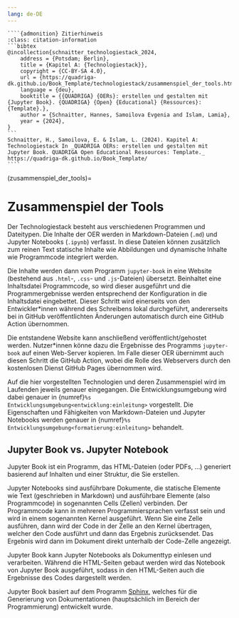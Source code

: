 ```yaml
---
lang: de-DE
---
```

`````{margin}
````{admonition} Zitierhinweis
:class: citation-information
```bibtex
@incollection{schnaitter_technologiestack_2024,
    address = {Potsdam; Berlin},
    title = {Kapitel A: {Technologiestack}},
    copyright = {CC-BY-SA 4.0},
    url = {https://quadriga-dk.github.io/Book_Template/technologiestack/zusammenspiel_der_tools.html},
    language = {deu},
    booktitle = {{QUADRIGA} {OERs}: erstellen und gestalten mit {Jupyter Book}. {QUADRIGA} {Open} {Educational} {Ressources}: {Template}.},
    author = {Schnaitter, Hannes, Samoilova Evgenia and Islam, Lamia},
    year = {2024},
}
```
Schnaitter, H., Samoilova, E. & Islam, L. (2024). Kapitel A: Technologiestack In _QUADRIGA OERs: erstellen und gestalten mit Jupyter Book. QUADRIGA Open Educational Ressources: Template._ https://quadriga-dk.github.io/Book_Template/
````
`````
(zusammenspiel_der_tools)=
# Zusammenspiel der Tools

Der Technologiestack besteht aus verschiedenen Programmen und Dateitypen. Die Inhalte der OER werden in Markdown-Dateien (`.md`) und Jupyter Notebooks (`.ipynb`) verfasst. In diese Dateien können zusätzlich zum reinen Text statische Inhalte wie Abbildungen und dynamische Inhalte wie Programmcode integriert werden.

Die Inhalte werden dann vom Programm `jupyter-book` in eine Website (bestehend aus `.html`-, `.css`- und `.js`-Dateien) übersetzt. Beinhaltet eine Inhaltsdatei Programmcode, so wird dieser ausgeführt und die Programmergebnisse werden entsprechend der Konfiguration in die Inhaltsdatei eingebettet. Dieser Schritt wird einerseits von den Entwickler\*innen während des Schreibens lokal durchgeführt, andererseits bei in GitHub veröffentlichten Änderungen automatisch durch eine GitHub Action übernommen.

Die entstandene Website kann anschließend veröffentlicht/gehostet werden. Nutzer\*innen könne dazu die Ergebnisse des Programms `jupyter-book` auf einen Web-Server kopieren. Im Falle dieser OER übernimmt auch diesen Schritt die GitHub Action, wobei die Rolle des Webservers durch den kostenlosen Dienst GitHub Pages übernommen wird.

Auf die hier vorgestellten Technologien und deren Zusammenspiel wird im Laufenden jeweils genauer eingegangen. Die Entwicklungsumgebung wird dabei genauer in {numref}`%s Entwicklungsumgebung<entwicklung:einleitung>` vorgestellt. Die Eigenschaften und Fähigkeiten von Markdown-Dateien und Jupyter Notebooks werden genauer in {numref}`%s Entwicklungsumgebung<formatierung:einleitung>` behandelt.


## Jupyter Book vs. Jupyter Notebook

Jupyter Book ist ein Programm, das HTML-Dateien (oder PDFs, …) generiert basierend auf Inhalten und einer Struktur, die Sie erstellen.

Jupyter Notebooks sind ausführbare Dokumente, die statische Elemente wie Text (geschrieben in Markdown) und ausführbare Elemente (also Programmcode) in sogenannten Cells (Zellen) verbinden. Der Programmcode kann in mehreren Programmiersprachen verfasst sein und wird in einem sogenannten Kernel ausgeführt. Wenn Sie eine Zelle ausführen, dann wird der Code in der Zelle an den Kernel übertragen, welcher den Code ausführt und dann das Ergebnis zurücksendet. Das Ergebnis wird dann im Dokument direkt unterhalb der Code-Zelle angezeigt. 

Jupyter Book kann Jupyter Notebooks als Dokumenttyp einlesen und verarbeiten. Während die HTML-Seiten gebaut werden wird das Notebook von Jupyter Book ausgeführt, sodass in den HTML-Seiten auch die Ergebnisse des Codes dargestellt werden.

Jupyter Book basiert auf dem Programm <a href="https://www.sphinx-doc.org/en/master/" class="external-link" target="_blank">Sphinx</a>, welches für die Generierung von Dokumentationen (hauptsächlich im Bereich der Programmierung) entwickelt wurde.